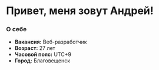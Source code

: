 # Привет, меня зовут Андрей!
### О себе
- **Вакансия:** Веб-разработчик 
- **Возраст:** 27 лет
- **Часовой пояс:** UTC+9
- **Город:** Благовещенск
